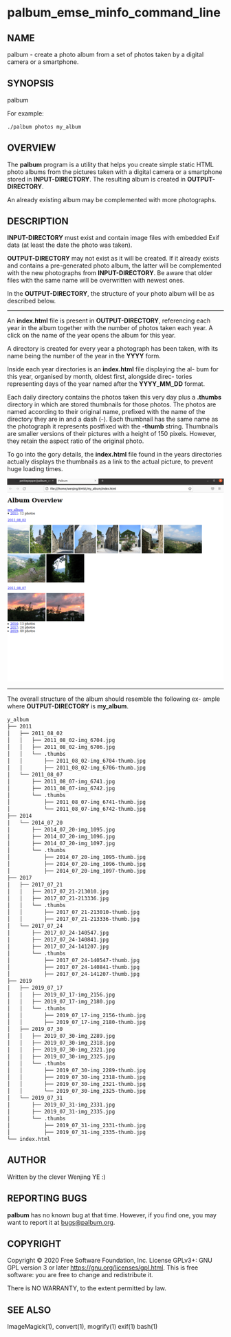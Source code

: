 # palbum_emse_minfo_command_line

## **NAME**

 palbum - create a photo album from a set of photos taken by a digital camera or a smartphone. 



## **SYNOPSIS** 

palbum <INPUT-DIRECTORY> <OUTPUT-DIRECTORY> 

For example:

```shell
./palbum photos my_album
```





## **OVERVIEW**

The  **palbum**  program is a utility that helps you create simple static HTML photo albums from the  pictures taken with a digital camera or a smartphone stored in **INPUT-DIRECTORY**.  The resulting album is created in  **OUTPUT-DIRECTORY**.  

An already existing album  may be complemented with more photographs. 



## **DESCRIPTION**

 **INPUT-DIRECTORY** must exist and contain image files with embedded Exif data (at least the date the photo was taken). 

**OUTPUT-DIRECTORY**  may not exist as it will be created.  If it already exists and contains a  pre-generated photo album,  the latter will be complemented with the new photographs from **INPUT-DIRECTORY**. Be aware that older files with the same name will be overwritten with newest ones. 	

In the **OUTPUT-DIRECTORY**, the structure of your photo album will be as described below. 	

---

An  **index.html** file is present in **OUTPUT-DIRECTORY**, referencing each year in the album together with the number of photos taken each year. A click on the name of the year opens the album for this year. 	

A  directory  is created for every year a photograph  has been taken, with its name being the number of the year in the **YYYY** form. 	

Inside each year directories is an **index.html** file displaying the al- bum for this year, organised by month, oldest first, alongside direc- tories  representing  days  of the year  named  after the  **YYYY_MM_DD** format. 	

Each daily directory contains  the photos taken this very day  plus a **.thumbs**  directory in which are stored  thumbnails  for those photos. The photos are named according to their original name,  prefixed with the name of the directory they are in and a dash (-). Each thumbnail  has the  same name  as  the photograph  it represents postfixed with the **-thumb** string.  Thumbnails are smaller versions of their pictures with a height of 150 pixels.  However, they retain the aspect ratio of the original photo. 	

To go into the gory details, the  **index.html**  file found in the years directories  actually displays the thumbnails as a link to the actual picture, to prevent huge loading times.



<img src=".\src\html.png" />

---

The overall structure of the album  should resemble the following ex- ample where **OUTPUT-DIRECTORY** is **my_album**. 

```
y_album
├── 2011
│   ├── 2011_08_02
│   │   ├── 2011_08_02-img_6704.jpg
│   │   ├── 2011_08_02-img_6706.jpg
│   │   └── .thumbs
│   │       ├── 2011_08_02-img_6704-thumb.jpg
│   │       ├── 2011_08_02-img_6706-thumb.jpg
│   └── 2011_08_07
│       ├── 2011_08_07-img_6741.jpg
│       ├── 2011_08_07-img_6742.jpg
│       └── .thumbs
│           ├── 2011_08_07-img_6741-thumb.jpg
│           └── 2011_08_07-img_6742-thumb.jpg
├── 2014
│   └── 2014_07_20
│       ├── 2014_07_20-img_1095.jpg
│       ├── 2014_07_20-img_1096.jpg
│       ├── 2014_07_20-img_1097.jpg
│       └── .thumbs
│           ├── 2014_07_20-img_1095-thumb.jpg
│           ├── 2014_07_20-img_1096-thumb.jpg
│           ├── 2014_07_20-img_1097-thumb.jpg
├── 2017
│   ├── 2017_07_21
│   │   ├── 2017_07_21-213010.jpg
│   │   ├── 2017_07_21-213336.jpg
│   │   └── .thumbs
│   │       ├── 2017_07_21-213010-thumb.jpg
│   │       ├── 2017_07_21-213336-thumb.jpg
│   └── 2017_07_24
│       ├── 2017_07_24-140547.jpg
│       ├── 2017_07_24-140841.jpg
│       ├── 2017_07_24-141207.jpg
│       └── .thumbs
│           ├── 2017_07_24-140547-thumb.jpg
│           ├── 2017_07_24-140841-thumb.jpg
│           ├── 2017_07_24-141207-thumb.jpg
├── 2019
│   ├── 2019_07_17
│   │   ├── 2019_07_17-img_2156.jpg
│   │   ├── 2019_07_17-img_2180.jpg
│   │   └── .thumbs
│   │       ├── 2019_07_17-img_2156-thumb.jpg
│   │       ├── 2019_07_17-img_2180-thumb.jpg
│   ├── 2019_07_30
│   │   ├── 2019_07_30-img_2289.jpg
│   │   ├── 2019_07_30-img_2318.jpg
│   │   ├── 2019_07_30-img_2321.jpg
│   │   ├── 2019_07_30-img_2325.jpg
│   │   └── .thumbs
│   │       ├── 2019_07_30-img_2289-thumb.jpg
│   │       ├── 2019_07_30-img_2318-thumb.jpg
│   │       ├── 2019_07_30-img_2321-thumb.jpg
│   │       └── 2019_07_30-img_2325-thumb.jpg
│   └── 2019_07_31
│       ├── 2019_07_31-img_2331.jpg
│       ├── 2019_07_31-img_2335.jpg
│       └── .thumbs
│           ├── 2019_07_31-img_2331-thumb.jpg
│           ├── 2019_07_31-img_2335-thumb.jpg
└── index.html
```







## AUTHOR 

Written by the clever Wenjing YE :) 



## **REPORTING BUGS** 

**palbum** has no known bug  at that time.  However, if you find one, you may want to report it at <bugs@palbum.org>. 



## **COPYRIGHT** 

Copyright © 2020 Free Software Foundation, Inc. License  GPLv3+:  GNU GPL version 3 or later <https://gnu.org/licenses/gpl.html>. This is free  software:  you  are free to change and redistribute it. 

There is NO WARRANTY, to the extent permitted by law. 



## **SEE ALSO**

 ImageMagick(1), convert(1), mogrify(1) exif(1) bash(1)
